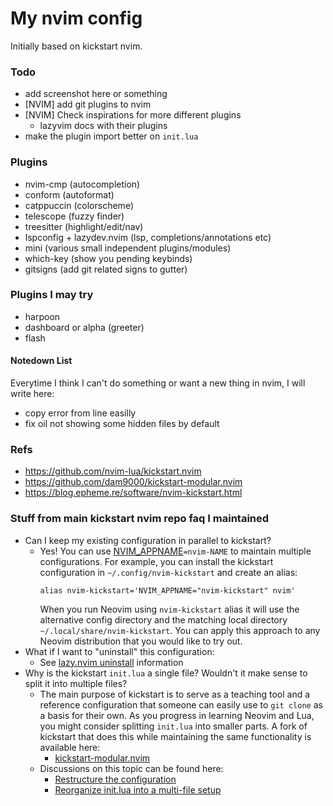 # My nvim config
Initially based on kickstart nvim.

### Todo
- add screenshot here or something
- [NVIM] add git plugins to nvim
- [NVIM] Check inspirations for more different plugins
    - lazyvim docs with their plugins
- make the plugin import better on `init.lua`

### Plugins
- nvim-cmp (autocompletion)
- conform (autoformat)
- catppuccin (colorscheme)
- telescope (fuzzy finder)
- treesitter (highlight/edit/nav)
- lspconfig + lazydev.nvim (lsp, completions/annotations etc)
- mini (various small independent plugins/modules)
- which-key (show you pending keybinds)
- gitsigns (add git related signs to gutter)

### Plugins I may try
- harpoon
- dashboard or alpha (greeter)
- flash

#### Notedown List
Everytime I think I can't do something or want a new thing in nvim, I will write here:
- copy error from line easilly
- fix oil not showing some hidden files by default

### Refs
- https://github.com/nvim-lua/kickstart.nvim
- https://github.com/dam9000/kickstart-modular.nvim
- https://blog.epheme.re/software/nvim-kickstart.html

### Stuff from main kickstart nvim repo faq I maintained
* Can I keep my existing configuration in parallel to kickstart?
  * Yes! You can use [NVIM_APPNAME](https://neovim.io/doc/user/starting.html#%24NVIM_APPNAME)`=nvim-NAME`
    to maintain multiple configurations. For example, you can install the kickstart
    configuration in `~/.config/nvim-kickstart` and create an alias:
    ```
    alias nvim-kickstart='NVIM_APPNAME="nvim-kickstart" nvim'
    ```
    When you run Neovim using `nvim-kickstart` alias it will use the alternative
    config directory and the matching local directory
    `~/.local/share/nvim-kickstart`. You can apply this approach to any Neovim
    distribution that you would like to try out.
* What if I want to "uninstall" this configuration:
  * See [lazy.nvim uninstall](https://github.com/folke/lazy.nvim#-uninstalling) information
* Why is the kickstart `init.lua` a single file? Wouldn't it make sense to split it into multiple files?
  * The main purpose of kickstart is to serve as a teaching tool and a reference
    configuration that someone can easily use to `git clone` as a basis for their own.
    As you progress in learning Neovim and Lua, you might consider splitting `init.lua`
    into smaller parts. A fork of kickstart that does this while maintaining the
    same functionality is available here:
    * [kickstart-modular.nvim](https://github.com/dam9000/kickstart-modular.nvim)
  * Discussions on this topic can be found here:
    * [Restructure the configuration](https://github.com/nvim-lua/kickstart.nvim/issues/218)
    * [Reorganize init.lua into a multi-file setup](https://github.com/nvim-lua/kickstart.nvim/pull/473)

